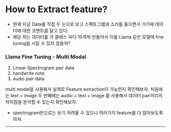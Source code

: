 # How to Extract feature?

- 현재 지금 Data를 직접 두 눈으로 보고 스펙토그램과 소리를 들으면서 거기에 데이터에 대한 코멘트를 달고 있다.
- 해당 하는 데이터를 각 클래스 마다 10개씩 만들어서 이를 Llama 같은 모델에 fine tuning을 시킬 수 있지 않을까?



### Llama Fine Tuning - Multi Modal

1. Linear Spectrogram pair data
2. handwrite note
3. audio pair data

multi modal을 사용해서 실제로 Feature extraction이 가능한지 확인해보자.
처음에는 text + image
두 번째에는 audio + text + image 를 사용해서 데이터 pair끼리의 차이점을 분석할 수 있는지 확인해보자.

- spectrogram만으로는 보기 어려울 수 있으니 여러가지 feature를 더 알아보도록 하자.


---


